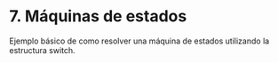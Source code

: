 # 7. Máquinas de estados

Ejemplo básico de como resolver una máquina de estados utilizando la estructura switch.